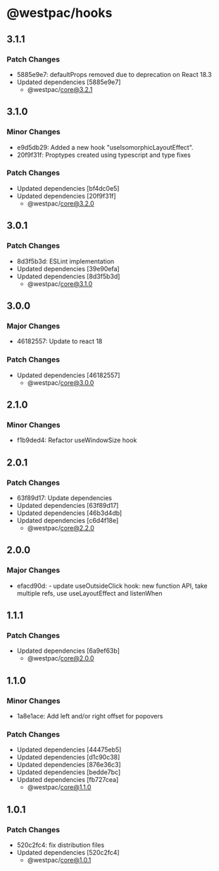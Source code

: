 # @westpac/hooks

## 3.1.1

### Patch Changes

- 5885e9e7: defaultProps removed due to deprecation on React 18.3
- Updated dependencies [5885e9e7]
  - @westpac/core@3.2.1

## 3.1.0

### Minor Changes

- e9d5db29: Added a new hook "useIsomorphicLayoutEffect".
- 20f9f31f: Proptypes created using typescript and type fixes

### Patch Changes

- Updated dependencies [bf4dc0e5]
- Updated dependencies [20f9f31f]
  - @westpac/core@3.2.0

## 3.0.1

### Patch Changes

- 8d3f5b3d: ESLint implementation
- Updated dependencies [39e90efa]
- Updated dependencies [8d3f5b3d]
  - @westpac/core@3.1.0

## 3.0.0

### Major Changes

- 46182557: Update to react 18

### Patch Changes

- Updated dependencies [46182557]
  - @westpac/core@3.0.0

## 2.1.0

### Minor Changes

- f1b9ded4: Refactor useWindowSize hook

## 2.0.1

### Patch Changes

- 63f89d17: Update dependencies
- Updated dependencies [63f89d17]
- Updated dependencies [46b3d4db]
- Updated dependencies [c6d4f18e]
  - @westpac/core@2.2.0

## 2.0.0

### Major Changes

- efacd90d: - update useOutsideClick hook: new function API, take multiple refs, use useLayoutEffect and listenWhen

## 1.1.1

### Patch Changes

- Updated dependencies [6a9ef63b]
  - @westpac/core@2.0.0

## 1.1.0

### Minor Changes

- 1a8e1ace: Add left and/or right offset for popovers

### Patch Changes

- Updated dependencies [44475eb5]
- Updated dependencies [d1c90c38]
- Updated dependencies [876e36c3]
- Updated dependencies [bedde7bc]
- Updated dependencies [fb727cea]
  - @westpac/core@1.1.0

## 1.0.1

### Patch Changes

- 520c2fc4: fix distribution files
- Updated dependencies [520c2fc4]
  - @westpac/core@1.0.1
